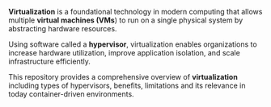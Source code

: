 **Virtualization** is a foundational technology in modern computing that allows multiple **virtual machines (VMs**) to run on a single physical system by abstracting hardware resources.

Using software called a **hypervisor**, virtualization enables organizations to increase hardware utilization, improve application isolation, and scale infrastructure efficiently.

This repository provides a comprehensive overview of **virtualization** including types of hypervisors, benefits, limitations and its relevance in today container-driven environments.

